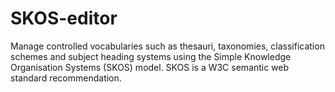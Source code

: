 # SKOS-editor
Manage controlled vocabularies such as thesauri, taxonomies, classification schemes and subject heading systems using the Simple Knowledge Organisation Systems (SKOS) model. SKOS is a W3C semantic web standard recommendation.
